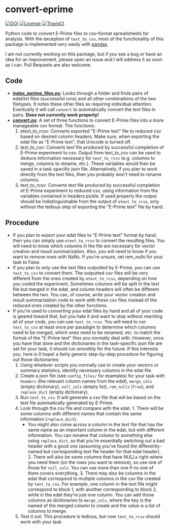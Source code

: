 convert-eprime
==============

[![DOI](https://zenodo.org/badge/22659183.svg)](https://zenodo.org/badge/latestdoi/22659183)
[![License](https://img.shields.io/badge/License-MIT-blue.svg)](https://opensource.org/licenses/MIT)
[![TravisCI](https://travis-ci.org/tsalo/convert-eprime.svg?branch=master)](https://travis-ci.org/tsalo/convert-eprime)

Python code to convert E-Prime files to csv-format spreadsheets for analysis. With the exception of `text_to_csv`, most of the functionality of this package is implemented very easily with [pandas](http://pandas.pydata.org).

I am not currently working on this package, but if you see a bug or have an idea for an improvement, please open an issue and I will address it as soon as I can. Pull Requests are also welcome.


## Code
- [**index_eprime_files.py**](convert_eprime/index_eprime_files.py): Looks through a folder and finds pairs of edat/txt files (successful runs) and all other combinations of the two filetypes. It notes these other files as requiring individual attention. Eventually it will call `convert` to automatically convert the text files in pairs. **Does not currently work properly!**
- [**convert.py**](convert_eprime/convert.py): A set of three functions to convert E-Prime files into a more manageable csv format. The functions:
  1.  etext_to_rcsv: Converts exported "E-Prime text" file to reduced csv based on desired column headers. Make sure, when exporting the edat file as "E-Prime text", that Unicode is turned off.
  2.  text_to_csv: Converts text file produced by successful completion of E-Prime experiment to csv. Output from text_to_csv can be used to deduce information necessary for `text_to_rcsv` (e.g. columns to merge, columns to rename, etc.). These variables would then be saved in a task-specific json file. Alternatively, if you plan to work directly from the text files, then you probably won't need to rename columns.
  3.  text_to_rcsv: Converts text file produced by successful completion of E-Prime experiment to reduced csv, using information from the variables contained in headers.pickle. If used properly the output should be indistinguishable from the output of `etext_to_rcsv`, only without the tedious step of exporting the "E-Prime text" file by hand.

## Procedure
- If you plan to export your edat files to "E-Prime text" format by hand, then you can simply use `etext_to_rcsv` to convert the resulting files. You will need to know which columns in the file are necessary for vector creation and result summarization. Also, you will need to know if you want to remove rows with NaNs. If you're unsure, set rem_nulls for your task to False.
- If you plan to only use the text files outputted by E-Prime, you can use `text_to_csv` to convert them. The outputted csv files will be very different from the ones created by `etext_to_rcsv`, depending on how you coded the experiment. Sometimes columns will be split in the text file but merged in the edat, and column headers will often be different between the two. You can, of course, write your vector creation and result summarization code to work with these csv files instead of the reduced ones created by the other functions.
- If you're used to converting your edat files by hand and all of your code is geared toward that, but you hate it and want to stop without rewriting all of your code, you can use `text_to_rcsv`. You will need to run `text_to_csv` at least once per paradigm to determine which columns need to be merged, which ones need to be renamed, etc. to match the format of the "E-Prime text" files you normally deal with. However, once you have that done and the dictionaries in the task-specific json file are set for your task, it should run smoothly for the future. If this interests you, here is (I hope) a fairly generic step-by-step procedure for figuring out those dictionaries:
    1. Using whatever scripts you normally use to create your vectors or summary statistics, identify necessary columns in the edat file.
    2. Create a json file (see `config_files/` for examples) for your task with `headers` (the relevant column names from the edat), `merge_cols` (empty dictionary), `null_cols` (empty list), `rem_nulls` (`True`), and `replace_dict` (empty dictionary).
    3. Run `text_to_csv`. It will generate a csv file that will be based on the text file automatically generated by E-Prime.
    4. Look through the csv file and compare with the edat.
      1. There will be some columns with different names that contain the same information (`replace_dict`).
        * You might also come across a column in the text file that has the same name as an important column in the edat, but with different information. You can rename that column to something else using `replace_dict`, so that you’re essentially switching out a bad header with a good one (assuming you’ve found the differently-named but corresponding text file header for that edat header).
      2. There will also be some columns that have NULLs right where you need them (on the rows you want to remove), so use one of those for `null_cols`. You can use more than one if no one of them covers everything.
      3. There may also be columns in the edat that correspond to multiple columns in the csv file created by `text_to_csv`. For example, one column in the text file might correspond to block 1, with another corresponding to block 2, while in the edat they’re just one column. You can add those columns as dictionaries to `merge_cols`, where the key is the named of the merged column to create and the value is a list of columns to merge.
    5. Test it out. This procedure is tedious, but now `text_to_rcsv` should work with your task.
